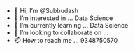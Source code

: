 - 👋 Hi, I’m @Subbudash
- 👀 I’m interested in ...  Data Science
- 🌱 I’m currently learning ... Data Science
- 💞️ I’m looking to collaborate on ...
- 📫 How to reach me ... 9348750570

<!---
Subbudash/Subbudash is a ✨ special ✨ repository because its `README.md` (this file) appears on your GitHub profile.
You can click the Preview link to take a look at your changes.
--->
